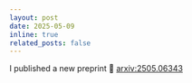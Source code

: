 ```yaml
---
layout: post
date: 2025-05-09
inline: true
related_posts: false
---
```


I published a new preprint 📜 [arxiv:2505.06343](https://arxiv.org/abs/2505.06343)